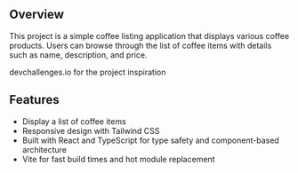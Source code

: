## Overview

This project is a simple coffee listing application that displays various coffee products. Users can browse through the list of coffee items with details such as name, description, and price.

devchallenges.io for the project inspiration

## Features

- Display a list of coffee items
- Responsive design with Tailwind CSS
- Built with React and TypeScript for type safety and component-based architecture
- Vite for fast build times and hot module replacement
